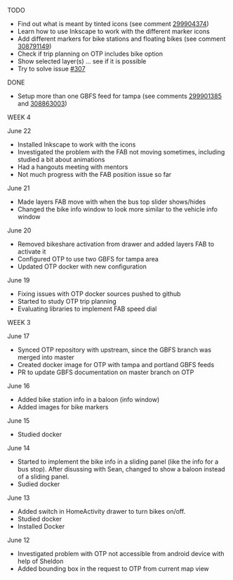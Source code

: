 TODO
- Find out what is meant by tinted icons (see comment [299904374](https://github.com/OneBusAway/onebusaway-android/issues/402#issuecomment-299904374))
- Learn how to use Inkscape to work with the different marker icons
- Add different markers for bike stations and floating bikes (see comment [308791149](https://github.com/OneBusAway/onebusaway-android/issues/402#issuecomment-308791149))
- Check if trip planning on OTP includes bike option
- Show selected layer(s) ... see if it is possible
- Try to solve issue [#307](https://github.com/OneBusAway/onebusaway-android/issues/307)

DONE
- Setup more than one GBFS feed for tampa (see comments 
[299901385](https://github.com/OneBusAway/onebusaway-android/issues/402#issuecomment-299901385) and 
[308863003](https://github.com/OneBusAway/onebusaway-android/issues/402#issuecomment-308863003))


WEEK 4

June 22
- Installed Inkscape to work with the icons
- Investigated the problem with the FAB not moving sometimes, including studied a bit about animations
- Had a hangouts meeting with mentors
- Not much progress with the FAB position issue so far

June 21
- Made layers FAB move with when the bus top slider shows/hides
- Changed the bike info window to look more similar to the vehicle info window

June 20
- Removed bikeshare activation from drawer and added layers FAB to activate it
- Configured OTP to use two GBFS for tampa area
- Updated OTP docker with new configuration

June 19
- Fixing issues with OTP docker sources pushed to github
- Started to study OTP trip planning
- Evaluating libraries to implement FAB speed dial


WEEK 3

June 17
- Synced OTP repository with upstream, since the GBFS branch was merged into master
- Created docker image for OTP with tampa and portland GBFS feeds
- PR to update GBFS documentation on master branch on OTP

June 16
- Added bike station info in a baloon (info window)
- Added images for bike markers

June 15
- Studied docker

June 14
- Started to implement the bike info in a sliding panel (like the info for a bus stop). After 
disussing with Sean, changed to show a baloon instead of a sliding panel.
- Sudied docker

June 13
- Added switch in HomeActivity drawer to turn bikes on/off.
- Studied docker
- Installed Docker


June 12
- Investigated problem with OTP not accessible from android device with help of Sheldon
- Added bounding box in the request to OTP from current map view
